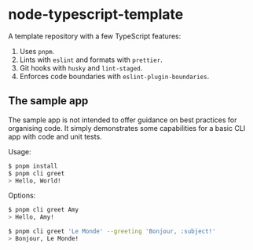 # node-typescript-template

A template repository with a few TypeScript features:

1. Uses `pnpm`.
2. Lints with `eslint` and formats with `prettier`.
3. Git hooks with `husky` and `lint-staged`.
4. Enforces code boundaries with `eslint-plugin-boundaries`.

## The sample app

The sample app is not intended to offer guidance on best practices for organising code. It simply demonstrates some capabilities for a basic CLI app with code and unit tests.

Usage:

```bash
$ pnpm install
$ pnpm cli greet
> Hello, World!
```

Options:

```bash
$ pnpm cli greet Amy
> Hello, Amy!

$ pnpm cli greet 'Le Monde' --greeting 'Bonjour, :subject!'
> Bonjour, Le Monde!
```
